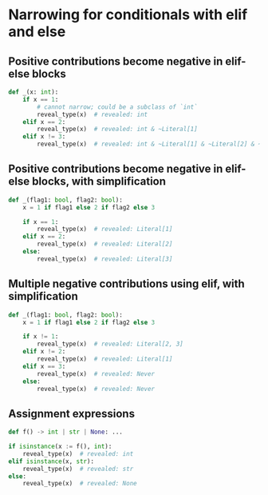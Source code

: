 # Narrowing for conditionals with elif and else

## Positive contributions become negative in elif-else blocks

```py
def _(x: int):
    if x == 1:
        # cannot narrow; could be a subclass of `int`
        reveal_type(x)  # revealed: int
    elif x == 2:
        reveal_type(x)  # revealed: int & ~Literal[1]
    elif x != 3:
        reveal_type(x)  # revealed: int & ~Literal[1] & ~Literal[2] & ~Literal[3]
```

## Positive contributions become negative in elif-else blocks, with simplification

```py
def _(flag1: bool, flag2: bool):
    x = 1 if flag1 else 2 if flag2 else 3

    if x == 1:
        reveal_type(x)  # revealed: Literal[1]
    elif x == 2:
        reveal_type(x)  # revealed: Literal[2]
    else:
        reveal_type(x)  # revealed: Literal[3]
```

## Multiple negative contributions using elif, with simplification

```py
def _(flag1: bool, flag2: bool):
    x = 1 if flag1 else 2 if flag2 else 3

    if x != 1:
        reveal_type(x)  # revealed: Literal[2, 3]
    elif x != 2:
        reveal_type(x)  # revealed: Literal[1]
    elif x == 3:
        reveal_type(x)  # revealed: Never
    else:
        reveal_type(x)  # revealed: Never
```

## Assignment expressions

```py
def f() -> int | str | None: ...

if isinstance(x := f(), int):
    reveal_type(x)  # revealed: int
elif isinstance(x, str):
    reveal_type(x)  # revealed: str
else:
    reveal_type(x)  # revealed: None
```
